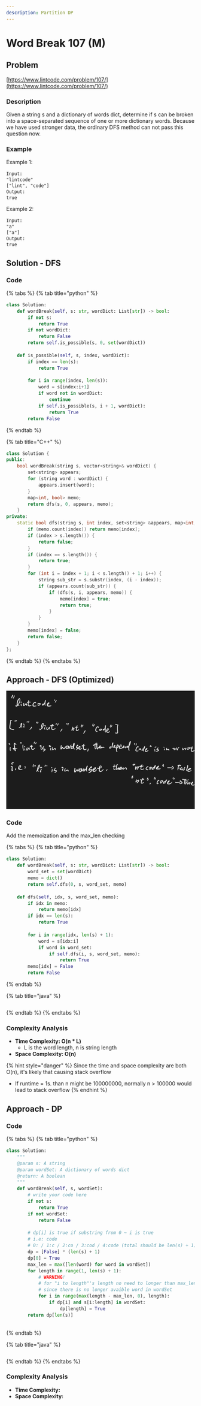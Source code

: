 ```yaml
---
description: Partition DP
---
```


# Word Break 107 (M)

## Problem

[https://www.lintcode.com/problem/107/](https://www.lintcode.com/problem/107/)

### Description

Given a string s and a dictionary of words dict, determine if s can be broken into a space-separated sequence of one or more dictionary words. Because we have used stronger data, the ordinary DFS method can not pass this question now.

### Example

Example 1:

```
Input:  
"lintcode"
["lint", "code"]
Output:  
true
```

Example 2:

```
Input: 
"a"
["a"]
Output: 
true	
```

## Solution - DFS&#x20;

### Code

{% tabs %}
{% tab title="python" %}
```python
class Solution:
    def wordBreak(self, s: str, wordDict: List[str]) -> bool:
        if not s:
            return True
        if not wordDict:
            return False
        return self.is_possible(s, 0, set(wordDict))
    
    def is_possible(self, s, index, wordDict):
        if index == len(s):
            return True
        
        for i in range(index, len(s)):
            word = s[index:i+1]
            if word not in wordDict:
                continue
            if self.is_possible(s, i + 1, wordDict):
                return True
        return False
```
{% endtab %}

{% tab title="C++" %}
```cpp
class Solution {
public:
    bool wordBreak(string s, vector<string>& wordDict) {
        set<string> appears;
        for (string word : wordDict) {
            appears.insert(word);
        }
        map<int, bool> memo;
        return dfs(s, 0, appears, memo);
    }
private:
    static bool dfs(string s, int index, set<string> &appears, map<int, bool> &memo) { 
        if (memo.count(index)) return memo[index];
        if (index > s.length()) {
            return false;
        }
        if (index == s.length()) {
            return true;
        }
        for (int i = index + 1; i < s.length() + 1; i++) {
            string sub_str = s.substr(index, (i - index));
            if (appears.count(sub_str)) {
                if (dfs(s, i, appears, memo)) {
                    memo[index] = true;
                    return true;
                }
            }
        }
        memo[index] = false;
        return false;
    }
};
```
{% endtab %}
{% endtabs %}

## Approach - DFS (Optimized)

![](<../../../.gitbook/assets/Screen Shot 2021-04-18 at 4.45.39 PM.png>)

### Code

Add the memoization and the max\_len checking

{% tabs %}
{% tab title="python" %}
```python
class Solution:
    def wordBreak(self, s: str, wordDict: List[str]) -> bool:
        word_set = set(wordDict)
        memo = dict()
        return self.dfs(0, s, word_set, memo)
    
    def dfs(self, idx, s, word_set, memo):
        if idx in memo:
            return memo[idx]
        if idx == len(s):
            return True
        
        for i in range(idx, len(s) + 1):
            word = s[idx:i]
            if word in word_set:
                if self.dfs(i, s, word_set, memo):
                    return True
        memo[idx] = False
        return False
```
{% endtab %}

{% tab title="java" %}
```
```
{% endtab %}
{% endtabs %}

### Complexity Analysis

* **Time Complexity: O(n \* L)**
  * L is the word length, n is string length
* **Space Complexity: O(n)**

{% hint style="danger" %}
Since the time and space complexity are both O(n), it's likely that causing stack overflow

* If runtime = 1s. than n might be 100000000, normally n > 100000 would lead to stack overflow
{% endhint %}

##

## Approach - DP

### Code

{% tabs %}
{% tab title="python" %}
```python
class Solution:
    """
    @param s: A string
    @param wordSet: A dictionary of words dict
    @return: A boolean
    """
    def wordBreak(self, s, wordSet):
        # write your code here
        if not s:
            return True
        if not wordSet:
            return False
        
        # dp[i] is true if substring from 0 ~ i is true
        # i.e: code
        # 0: / 1:c / 2:co / 3:cod / 4:code (total should be len(s) + 1)
        dp = [False] * (len(s) + 1)
        dp[0] = True
        max_len = max([len(word) for word in wordSet])
        for length in range(1, len(s) + 1):
            # WARNING!
            # for "i to length"'s length no need to longer than max_len
            # since there is no longer avaible word in wordSet
            for i in range(max(length - max_len, 0), length):
                if dp[i] and s[i:length] in wordSet:
                    dp[length] = True
        return dp[len(s)]



```
{% endtab %}

{% tab title="java" %}
```
```
{% endtab %}
{% endtabs %}

### Complexity Analysis

* **Time Complexity:**
* **Space Complexity:**
